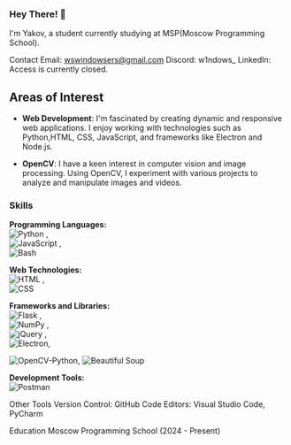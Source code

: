 ### Hey There! 👋

I'm Yakov, a  student currently studying at MSP(Moscow Programming School).

Contact
Email: wswindowsers@gmail.com
Discord: w1ndows_
LinkedIn: Access is currently closed.

## Areas of Interest
- **Web Development**: I'm fascinated by creating dynamic and responsive web applications. I enjoy working with technologies such as Python,HTML, CSS, JavaScript, and frameworks like Electron and Node.js.

- **OpenCV**: I have a keen interest in computer vision and image processing. Using OpenCV, I experiment with various projects to analyze and manipulate images and videos.

### Skills

**Programming Languages:**  
![Python](https://img.shields.io/badge/Python-blue?style=flat-square&logo=python&logoColor=white)  ,  
![JavaScript](https://img.shields.io/badge/JavaScript-F7DF1E?style=flat-square&logo=javascript&logoColor=black)  ,  
![Bash](https://img.shields.io/badge/Bash-4EAA25?style=flat-square&logo=gnubash&logoColor=white)

**Web Technologies:**  
![HTML](https://img.shields.io/badge/HTML-E34F26?style=flat-square&logo=html5&logoColor=white)  ,  
![CSS](https://img.shields.io/badge/CSS-1572B6?style=flat-square&logo=css3&logoColor=white)

**Frameworks and Libraries:**  
![Flask](https://img.shields.io/badge/Flask-Black?style=flat-square&logo=flask&logoColor=white)  ,  
![NumPy](https://img.shields.io/badge/NumPy-013243?style=flat-square&logo=numpy&logoColor=white)  ,  
![jQuery](https://img.shields.io/badge/jQuery-0769AD?style=flat-square&logo=jquery&logoColor=white)  ,  
![Electron](https://img.shields.io/badge/Electron-2C2C2C?style=flat-square&logo=electron&logoColor=white),

![OpenCV-Python](https://img.shields.io/badge/OpenCV%20-Python-5C3EE8?style=flat-square&logo=opencv&logoColor=white),
![Beautiful Soup](https://img.shields.io/badge/Beautiful%20Soup-DSFF55?style=flat-square&logo=python&logoColor=black)

**Development Tools:**   
![Postman](https://img.shields.io/badge/Postman-FBA919?style=flat-square&logo=postman&logoColor=white)

Other Tools
Version Control: GitHub
Code Editors: Visual Studio Code, PyCharm

Education
Moscow Programming School (2024 - Present)


